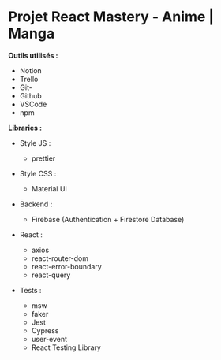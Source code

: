 # Projet React Mastery - Anime | Manga

**Outils utilisés :**

- Notion
- Trello
- Git-
- Github
- VSCode
- npm

**Libraries :**

- Style JS :

  - prettier

- Style CSS :

  - Material UI

- Backend :

  - Firebase (Authentication + Firestore Database)

- React :

  - axios
  - react-router-dom
  - react-error-boundary
  - react-query

- Tests :
  - msw
  - faker
  - Jest
  - Cypress
  - user-event
  - React Testing Library
